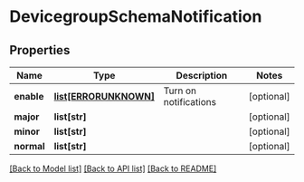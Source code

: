 # DevicegroupSchemaNotification

## Properties
Name | Type | Description | Notes
------------ | ------------- | ------------- | -------------
**enable** | [**list[ERRORUNKNOWN]**](.md) | Turn on notifications | [optional] 
**major** | **list[str]** |  | [optional] 
**minor** | **list[str]** |  | [optional] 
**normal** | **list[str]** |  | [optional] 

[[Back to Model list]](../README.md#documentation-for-models) [[Back to API list]](../README.md#documentation-for-api-endpoints) [[Back to README]](../README.md)


